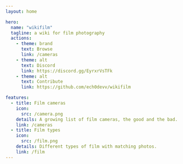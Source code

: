 ```yaml
---
layout: home

hero:
  name: "wikifilm"
  tagline: a wiki for film photography
  actions:
    - theme: brand
      text: Browse
      link: /cameras
    - theme: alt
      text: Discord
      link: https://discord.gg/EyrxrVsTFk
    - theme: alt
      text: Contribute
      link: https://github.com/ech0devv/wikifilm

features:
  - title: Film cameras
    icon: 
      src: /camera.png
    details: A growing list of film cameras, the good and the bad.
    link: /cameras
  - title: Film types
    icon:
      src: /film.png
    details: Different types of film with matching photos.
    link: /film
---
```


